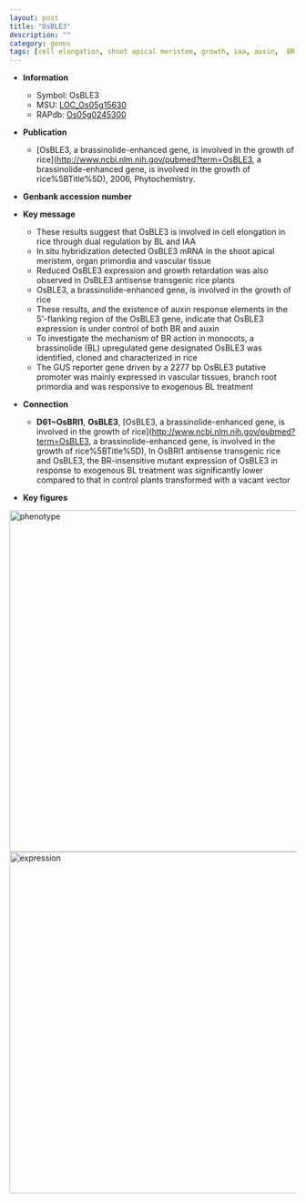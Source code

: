 ```yaml
---
layout: post
title: "OsBLE3"
description: ""
category: genes
tags: [cell elongation, shoot apical meristem, growth, iaa, auxin,  BR , meristem, shoot, root]
---
```


* **Information**  
    + Symbol: OsBLE3  
    + MSU: [LOC_Os05g15630](http://rice.plantbiology.msu.edu/cgi-bin/ORF_infopage.cgi?orf=LOC_Os05g15630)  
    + RAPdb: [Os05g0245300](http://rapdb.dna.affrc.go.jp/viewer/gbrowse_details/irgsp1?name=Os05g0245300)  

* **Publication**  
    + [OsBLE3, a brassinolide-enhanced gene, is involved in the growth of rice](http://www.ncbi.nlm.nih.gov/pubmed?term=OsBLE3, a brassinolide-enhanced gene, is involved in the growth of rice%5BTitle%5D), 2006, Phytochemistry.

* **Genbank accession number**  

* **Key message**  
    + These results suggest that OsBLE3 is involved in cell elongation in rice through dual regulation by BL and IAA
    + In situ hybridization detected OsBLE3 mRNA in the shoot apical meristem, organ primordia and vascular tissue
    + Reduced OsBLE3 expression and growth retardation was also observed in OsBLE3 antisense transgenic rice plants
    + OsBLE3, a brassinolide-enhanced gene, is involved in the growth of rice
    + These results, and the existence of auxin response elements in the 5'-flanking region of the OsBLE3 gene, indicate that OsBLE3 expression is under control of both BR and auxin
    + To investigate the mechanism of BR action in monocots, a brassinolide (BL) upregulated gene designated OsBLE3 was identified, cloned and characterized in rice
    + The GUS reporter gene driven by a 2277 bp OsBLE3 putative promoter was mainly expressed in vascular tissues, branch root primordia and was responsive to exogenous BL treatment

* **Connection**  
    + __D61~OsBRI1__, __OsBLE3__, [OsBLE3, a brassinolide-enhanced gene, is involved in the growth of rice](http://www.ncbi.nlm.nih.gov/pubmed?term=OsBLE3, a brassinolide-enhanced gene, is involved in the growth of rice%5BTitle%5D), In OsBRI1 antisense transgenic rice and OsBLE3, the BR-insensitive mutant expression of OsBLE3 in response to exogenous BL treatment was significantly lower compared to that in control plants transformed with a vacant vector

* **Key figures**  
<img src="http://ricencode.github.io/images/OsBLE3.pheno.png" alt="phenotype"  style="width: 600px;"/>

<img src="http://ricencode.github.io/images/OsBLE3.exp.png" alt="expression"  style="width: 600px;"/>


